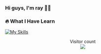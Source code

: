 ### Hi guys, I'm ray 🫧✨
<!-- <a href=#><img src="contributions.svg"></a> -->
### 🔥 What I Have Learn 
[![My Skills](https://skillicons.dev/icons?i=html,css,js,react,next,typescript,figma,java,spring,postgres,mongo,git,postman)](https://skillicons.dev)

<p align="center"> 
  Visitor count<br>
  <img src="https://profile-counter.glitch.me/sreypheasin/count.svg" />
</p>



